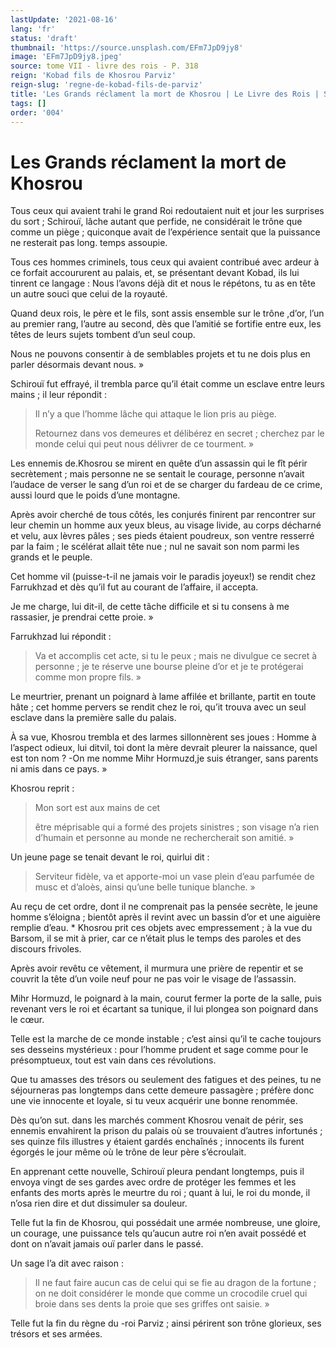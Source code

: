 ```yaml
---
lastUpdate: '2021-08-16'
lang: 'fr'
status: 'draft'
thumbnail: 'https://source.unsplash.com/EFm7JpD9jy8'
image: 'EFm7JpD9jy8.jpeg'
source: tome VII - livre des rois - P. 318
reign: 'Kobad fils de Khosrou Parviz'
reign-slug: 'regne-de-kobad-fils-de-parviz'
title: 'Les Grands réclament la mort de Khosrou | Le Livre des Rois | Shâhnâmeh'
tags: []
order: '004'
---
```


<!-- LTeX: language=fr -->

# Les Grands réclament la mort de Khosrou

Tous ceux qui avaient trahi le grand Roi redoutaient nuit et jour les surprises du sort ; Schirouï, lâche autant que perfide, ne considérait le trône que comme un piège ; quiconque avait de l’expérience sentait que la puissance ne resterait pas long. temps assoupie.

Tous ces hommes criminels, tous ceux qui avaient contribué avec ardeur à ce forfait accoururent au palais, et, se présentant devant Kobad, ils lui tinrent ce langage : Nous l’avons déjà dit et nous le répétons, tu as en tête un autre souci que celui de la royauté.

Quand deux rois, le père et le fils, sont assis ensemble sur le trône ,d’or, l’un au premier rang, l’autre au second, dès que l’amitié se fortifie entre eux, les têtes de leurs sujets tombent d’un seul coup.

Nous ne pouvons consentir à de semblables projets et tu ne dois plus en parler désormais devant nous. »

Schirouï fut effrayé, il trembla parce qu’il était comme un esclave entre leurs mains ; il leur répondit :

> Il n’y a que l’homme lâche qui attaque le lion pris au piège.
>
> Retournez dans vos demeures et délibérez en secret ; cherchez par le monde celui qui peut nous délivrer de ce tourment. »

Les ennemis de.Khosrou se mirent en quête d’un assassin qui le fît périr secrètement ; mais personne ne se sentait le courage, personne n’avait l’audace de verser le sang d’un roi et de se charger du fardeau de ce crime, aussi lourd que le poids d’une montagne.

Après avoir cherché de tous côtés, les conjurés finirent par rencontrer sur leur chemin un homme aux yeux bleus, au visage livide, au corps décharné et velu, aux lèvres pâles ; ses pieds étaient poudreux, son ventre resserré par la faim ; le scélérat allait tête nue ; nul ne savait son nom parmi les grands et le peuple.

Cet homme vil (puisse-t-il ne jamais voir le paradis joyeux!) se rendit chez Farrukhzad et dès qu’il fut au courant de l’affaire, il accepta.

Je me charge, lui dit-il, de cette tâche difficile et si tu consens à me rassasier, je prendrai cette proie. »

Farrukhzad lui répondit :

> Va et accomplis cet acte, si tu le peux ; mais ne divulgue ce secret à personne ; je te réserve une bourse pleine d’or et je te protégerai comme mon propre fils. »

Le meurtrier, prenant un poignard à lame affilée et brillante, partit en toute hâte ; cet homme pervers se rendit chez le roi, qu’it trouva avec un seul esclave dans la première salle du palais.

À sa vue, Khosrou trembla et des larmes sillonnèrent ses joues : Homme à l’aspect odieux, lui ditvil, toi dont la mère devrait pleurer la naissance, quel est ton nom ? -On me nomme Mihr Hormuzd,je suis étranger, sans parents ni amis dans ce pays. »

Khosrou reprit :

> Mon sort est aux mains de cet
>
> être méprisable qui a formé des projets sinistres ; son visage n’a rien d’humain et personne au monde ne rechercherait son amitié. »

Un jeune page se tenait devant le roi, quirlui dit :

> Serviteur fidèle, va et apporte-moi un vase plein d’eau parfumée de musc et d’aloès, ainsi qu’une belle tunique blanche. »

Au reçu de cet ordre, dont il ne comprenait pas la pensée secrète, le jeune homme s’éloigna ; bientôt après il revint avec un bassin d’or et une aiguière remplie d’eau. \*
Khosrou prit ces objets avec empressement ; à la vue du Barsom, il se mit à prier, car ce n’était plus le temps des paroles et des discours frivoles.

Après avoir revêtu ce vêtement, il murmura une prière de repentir et se couvrit la tête d’un voile neuf pour ne pas voir le visage de l’assassin.

Mihr Hormuzd, le poignard à la main, courut fermer la porte de la salle, puis revenant vers le roi et écartant sa tunique, il lui plongea son poignard dans le cœur.

Telle est la marche de ce monde instable ; c’est ainsi qu’il te cache toujours ses desseins mystérieux : pour l’homme prudent et sage comme pour le présomptueux, tout est vain dans ces révolutions.

Que tu amasses des trésors ou seulement des fatigues et des peines, tu ne séjourneras pas longtemps dans cette demeure passagère ; préfère donc une vie innocente et loyale, si tu veux acquérir une bonne renommée.

Dès qu’on sut. dans les marchés comment Khosrou venait de périr, ses ennemis envahirent la prison du palais où se trouvaient d’autres infortunés ; ses quinze fils illustres y étaient gardés enchaînés ; innocents ils furent égorgés le jour même où le trône de leur père s’écroulait.

En apprenant cette nouvelle, Schirouï pleura pendant longtemps, puis il envoya vingt de ses gardes avec ordre de protéger les femmes et les enfants des morts après le meurtre du roi ; quant à lui, le roi du monde, il n’osa rien dire et dut dissimuler sa douleur.

Telle fut la fin de Khosrou, qui possédait une armée nombreuse, une gloire, un courage, une puissance tels qu’aucun autre roi n’en avait possédé et dont on n’avait jamais ouï parler dans le passé.

Un sage l’a dit avec raison :

> Il ne faut faire aucun cas de celui qui se fie au dragon de la fortune ; on ne doit considérer le monde que comme un crocodile cruel qui broie dans ses dents la proie que ses griffes ont saisie. »

Telle fut la fin du règne du
-roi Parviz ; ainsi périrent son trône glorieux, ses trésors et ses armées.
